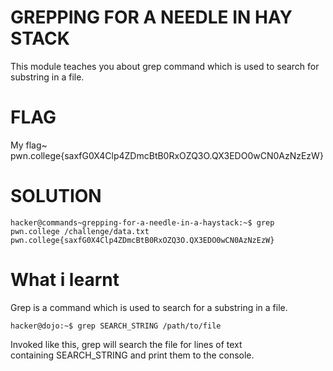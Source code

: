 # GREPPING FOR A NEEDLE IN HAY STACK

This module teaches you about grep command which is used to search for substring in a file.

# FLAG

My flag~ pwn.college{saxfG0X4Clp4ZDmcBtB0RxOZQ3O.QX3EDO0wCN0AzNzEzW}

# SOLUTION

 ```
hacker@commands~grepping-for-a-needle-in-a-haystack:~$ grep pwn.college /challenge/data.txt
pwn.college{saxfG0X4Clp4ZDmcBtB0RxOZQ3O.QX3EDO0wCN0AzNzEzW}
 ```


# What i learnt

Grep is a command which is used to search for a substring in a file.

```
hacker@dojo:~$ grep SEARCH_STRING /path/to/file
```

Invoked like this, grep will search the file for lines of text containing SEARCH_STRING and print them to the console.
